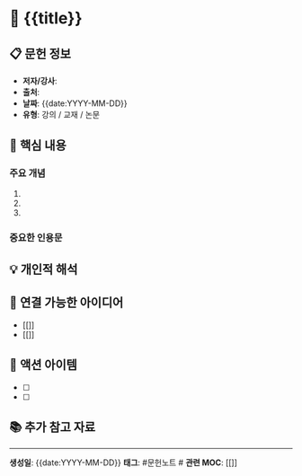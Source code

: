 # 📖 {{title}}

## 📋 문헌 정보
- **저자/강사**:
- **출처**:
- **날짜**: {{date:YYYY-MM-DD}}
- **유형**: 강의 / 교재 / 논문

## 🎯 핵심 내용

### 주요 개념
1.
2.
3.

### 중요한 인용문
>

## 💡 개인적 해석

## 🔗 연결 가능한 아이디어
- [[]]
- [[]]

## 📝 액션 아이템
- [ ]
- [ ]

## 📚 추가 참고 자료

---

**생성일**: {{date:YYYY-MM-DD}}
**태그**: #문헌노트 #
**관련 MOC**: [[]]
